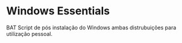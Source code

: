 # Windows Essentials
BAT Script de pós instalação do Windows ambas distrubuições para utilização pessoal.
